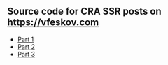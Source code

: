 ## Source code for CRA SSR posts on https://vfeskov.com

- [Part 1](https://github.com/vfeskov/cra-ssr/tree/part-1-setup)
- [Part 2](https://github.com/vfeskov/cra-ssr/tree/part-2-enabling-ssr)
- [Part 3](https://github.com/vfeskov/cra-ssr/tree/part-3-service-worker)
